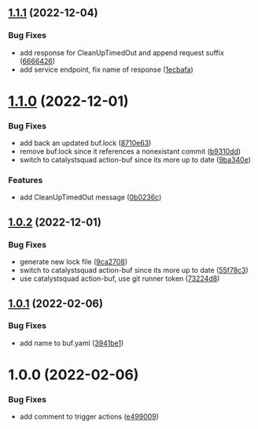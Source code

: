 ## [1.1.1](https://github.com/TnLCommunity/protos-corndogs/compare/v1.1.0...v1.1.1) (2022-12-04)


### Bug Fixes

* add response for CleanUpTimedOut and append request suffix ([6666426](https://github.com/TnLCommunity/protos-corndogs/commit/6666426eaa8293d961b74b13e11f0861fbca57e4))
* add service endpoint, fix name of response ([1ecbafa](https://github.com/TnLCommunity/protos-corndogs/commit/1ecbafa6d7e71a436163998658d9202498e2a697))

# [1.1.0](https://github.com/TnLCommunity/protos-corndogs/compare/v1.0.2...v1.1.0) (2022-12-01)


### Bug Fixes

* add back an updated buf.lock ([8710e63](https://github.com/TnLCommunity/protos-corndogs/commit/8710e63fe89a692f1ad37ebe15840ee640d04497))
* remove buf.lock since it references a nonexistant commit ([b9310dd](https://github.com/TnLCommunity/protos-corndogs/commit/b9310dd094a0c648df9574780f8a67951e8b990d))
* switch to catalystsquad action-buf since its more up to date ([9ba340e](https://github.com/TnLCommunity/protos-corndogs/commit/9ba340ea9544460e9996a2a6151d06451150b9c3))


### Features

* add CleanUpTimedOut message ([0b0236c](https://github.com/TnLCommunity/protos-corndogs/commit/0b0236c334ea89a06cc06de9c7a6062d0f831fc4))

## [1.0.2](https://github.com/TnLCommunity/protos-corndogs/compare/v1.0.1...v1.0.2) (2022-12-01)


### Bug Fixes

* generate new lock file ([9ca2708](https://github.com/TnLCommunity/protos-corndogs/commit/9ca2708ff8b15296ee1c96b80f18f9138587a89c))
* switch to catalystsquad action-buf since its more up to date ([55f78c3](https://github.com/TnLCommunity/protos-corndogs/commit/55f78c3fdcf0adb8d16aa5a4f8cfd9e122a9bc9d))
* use catalystsquad action-buf, use git runner token ([73224d8](https://github.com/TnLCommunity/protos-corndogs/commit/73224d80a5628af56401840fcbbfdc09d97b2053))

## [1.0.1](https://github.com/TnLCommunity/protos-corndogs/compare/v1.0.0...v1.0.1) (2022-02-06)


### Bug Fixes

* add name to buf.yaml ([3941be1](https://github.com/TnLCommunity/protos-corndogs/commit/3941be116777d1be06703c37eada0e692b248908))

# 1.0.0 (2022-02-06)


### Bug Fixes

* add comment to trigger actions ([e499009](https://github.com/TnLCommunity/protos-corndogs/commit/e4990090fa94e05b5c779778089f557b09ae4a1d))
